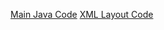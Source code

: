 [Main Java Code](https://github.com/sahosskhan/Simple-Calculator-App/blob/main/app/src/main/java/com/example/simplecalculator/MainActivity.java)
[XML Layout Code](https://github.com/sahosskhan/Simple-Calculator-App/blob/main/app/src/main/res/layout/activity_main.xml)
